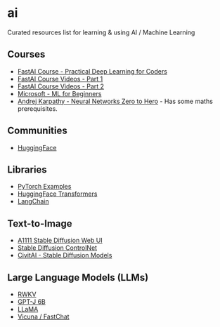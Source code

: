 # ai
Curated resources list for learning &amp; using AI / Machine Learning

## Courses

* [FastAI Course - Practical Deep Learning for Coders](https://course.fast.ai/)
* [FastAI Course Videos - Part 1](https://www.youtube.com/playlist?list=PLfYUBJiXbdtSvpQjSnJJ_PmDQB_VyT5iU)
* [FastAI Course Videos - Part 2](https://www.youtube.com/playlist?list=PLfYUBJiXbdtRUvTUYpLdfHHp9a58nWVXP)
* [Microsoft - ML for Beginners](https://github.com/microsoft/ML-For-Beginners)
* [Andrej Karpathy - Neural Networks Zero to Hero](https://www.youtube.com/watch?v=VMj-3S1tku0&list=PLAqhIrjkxbuWI23v9cThsA9GvCAUhRvKZ) - Has some maths prerequisites.

## Communities
* [HuggingFace](huggingface.co/)

## Libraries

* [PyTorch Examples](https://pytorch.org/examples/)
* [HuggingFace Transformers](https://huggingface.co/docs/transformers)
* [LangChain](https://python.langchain.com/en/latest/index.html)

## Text-to-Image

* [A1111 Stable Diffusion Web UI](https://github.com/AUTOMATIC1111/stable-diffusion-webui)
* [Stable Diffusion ControlNet](https://github.com/lllyasviel/ControlNet)
* [CivitAI - Stable Diffusion Models](https://civitai.com/)

## Large Language Models (LLMs)

* [RWKV](https://github.com/BlinkDL/RWKV-LM)
* [GPT-J 6B](https://gpt3demo.com/apps/gpt-j-6b)
* [LLaMA](https://github.com/facebookresearch/llama)
* [Vicuna / FastChat](https://github.com/lm-sys/FastChat)
